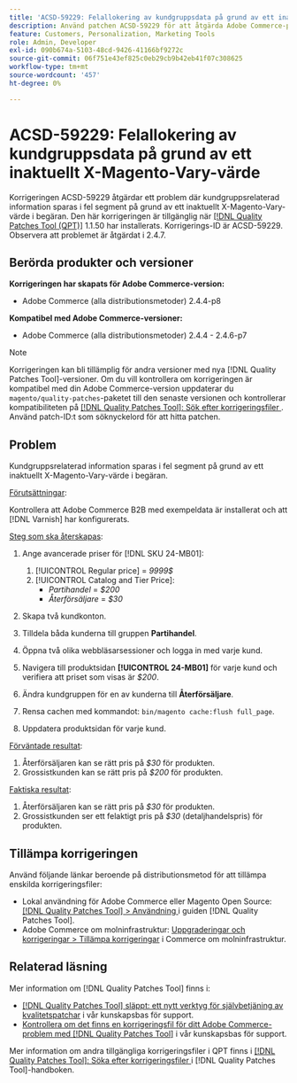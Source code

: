 ```yaml
---
title: 'ACSD-59229: Felallokering av kundgruppsdata på grund av ett inaktuellt X-Magento-Vary-värde'
description: Använd patchen ACSD-59229 för att åtgärda Adobe Commerce-problemet där kundgruppsrelaterad information sparas i fel segment på grund av ett inaktuellt X-Magento-Vary-värde i begäran.
feature: Customers, Personalization, Marketing Tools
role: Admin, Developer
exl-id: 090b674a-5103-48cd-9426-41166bf9272c
source-git-commit: 06f751e43ef825c0eb29cb9b42eb41f07c308625
workflow-type: tm+mt
source-wordcount: '457'
ht-degree: 0%

---
```


# ACSD-59229: Felallokering av kundgruppsdata på grund av ett inaktuellt X-Magento-Vary-värde

Korrigeringen ACSD-59229 åtgärdar ett problem där kundgruppsrelaterad information sparas i fel segment på grund av ett inaktuellt X-Magento-Vary-värde i begäran. Den här korrigeringen är tillgänglig när [[!DNL Quality Patches Tool (QPT)]](/help/announcements/adobe-commerce-announcements/magento-quality-patches-released-new-tool-to-self-serve-quality-patches.md) 1.1.50 har installerats. Korrigerings-ID är ACSD-59229. Observera att problemet är åtgärdat i 2.4.7.

## Berörda produkter och versioner

**Korrigeringen har skapats för Adobe Commerce-version:**

* Adobe Commerce (alla distributionsmetoder) 2.4.4-p8

**Kompatibel med Adobe Commerce-versioner:**

* Adobe Commerce (alla distributionsmetoder) 2.4.4 - 2.4.6-p7

>[!NOTE]
>
>Korrigeringen kan bli tillämplig för andra versioner med nya [!DNL Quality Patches Tool]-versioner. Om du vill kontrollera om korrigeringen är kompatibel med din Adobe Commerce-version uppdaterar du `magento/quality-patches`-paketet till den senaste versionen och kontrollerar kompatibiliteten på [[!DNL Quality Patches Tool]: Sök efter korrigeringsfiler ](https://experienceleague.adobe.com/tools/commerce-quality-patches/index.html?lang=sv-SE). Använd patch-ID:t som söknyckelord för att hitta patchen.

## Problem

Kundgruppsrelaterad information sparas i fel segment på grund av ett inaktuellt X-Magento-Vary-värde i begäran.

<u>Förutsättningar</u>:

Kontrollera att Adobe Commerce B2B med exempeldata är installerat och att [!DNL Varnish] har konfigurerats.

<u>Steg som ska återskapas</u>:

1. Ange avancerade priser för [!DNL SKU 24-MB01]:
   1. [!UICONTROL Regular price] = *9999$*
   1. [!UICONTROL Catalog and Tier Price]:
      * *Partihandel* = *$200*
      * *Återförsäljare* = *$30*

1. Skapa två kundkonton.
1. Tilldela båda kunderna till gruppen **Partihandel**.
1. Öppna två olika webbläsarsessioner och logga in med varje kund.
1. Navigera till produktsidan **[!UICONTROL 24-MB01]** för varje kund och verifiera att priset som visas är *$200*.
1. Ändra kundgruppen för en av kunderna till **Återförsäljare**.
1. Rensa cachen med kommandot: `bin/magento cache:flush full_page`.
1. Uppdatera produktsidan för varje kund.

<u>Förväntade resultat</u>:

1. Återförsäljaren kan se rätt pris på *$30* för produkten.
1. Grossistkunden kan se rätt pris på *$200* för produkten.

<u>Faktiska resultat</u>:

1. Återförsäljaren kan se rätt pris på *$30* för produkten.
1. Grossistkunden ser ett felaktigt pris på *$30* (detaljhandelspris) för produkten.

## Tillämpa korrigeringen

Använd följande länkar beroende på distributionsmetod för att tillämpa enskilda korrigeringsfiler:

* Lokal användning för Adobe Commerce eller Magento Open Source: [[!DNL Quality Patches Tool] > Användning ](https://experienceleague.adobe.com/docs/commerce-operations/tools/quality-patches-tool/usage.html?lang=sv-SE) i guiden [!DNL Quality Patches Tool].
* Adobe Commerce om molninfrastruktur: [Uppgraderingar och korrigeringar > Tillämpa korrigeringar](https://experienceleague.adobe.com/docs/commerce-cloud-service/user-guide/develop/upgrade/apply-patches.html?lang=sv-SE) i Commerce om molninfrastruktur.

## Relaterad läsning

Mer information om [!DNL Quality Patches Tool] finns i:

* [[!DNL Quality Patches Tool] släppt: ett nytt verktyg för självbetjäning av kvalitetspatchar](/help/announcements/adobe-commerce-announcements/magento-quality-patches-released-new-tool-to-self-serve-quality-patches.md) i vår kunskapsbas för support.
* [Kontrollera om det finns en korrigeringsfil för ditt Adobe Commerce-problem med  [!DNL Quality Patches Tool]](/help/support-tools/patches-available-in-qpt-tool/check-patch-for-magento-issue-with-magento-quality-patches.md) i vår kunskapsbas för support.

Mer information om andra tillgängliga korrigeringsfiler i QPT finns i [[!DNL Quality Patches Tool]: Söka efter korrigeringsfiler ](https://experienceleague.adobe.com/tools/commerce-quality-patches/index.html?lang=sv-SE) i [!DNL Quality Patches Tool]-handboken.
